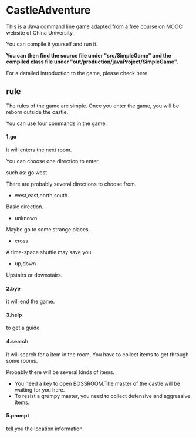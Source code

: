 # CastleAdventure

This is a Java command line game adapted from a free course on MOOC website of China University. 

You can compile it yourself and run it. 

**You can then find the source file under "src/SimpleGame" and the compiled class file under "out/production/javaProject/SimpleGame".**

For a detailed introduction to the game, please check here.


## rule

The rules of the game are simple. Once you enter the game, you will be reborn outside the castle.

You can use four commands in the game.

#### 1.go

it will enters the next room. 

You can choose one direction to enter. 

such as: go west.

There are probably several directions to choose from.

- west,east,north,south.

Basic direction.

- unknown

Maybe go to some strange places.

- cross

A time-space shuttle may save you.

- up,down

Upstairs or downstairs.


#### 2.bye 

it will end the game.

#### 3.help 

to get a guide.

#### 4.search 

it will search for a item in the room, You have to collect items to get through some rooms.

Probably there will be several kinds of items.

- You need a key to open BOSSROOM.The master of the castle will be waiting for you here.
- To resist a grumpy master, you need to collect defensive and aggressive items.

#### 5.prompt

tell you the location information.
